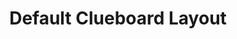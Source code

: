 ---
layout: layouts/keymapdb_entry.njk
OS: []
keymap_author: manofinterests
firmware: QMK
hasHomeRowMods: False
hasLetterOnThumb: False
hasVerticalCombos: False
keymap_image: http://i.imgur.com/7Capi8W.png
imageDate: idk
keyCount: 66
keyboard: Clueboard 66%
languages: ['English']
layerCount: 3
title: "Default Clueboard Layout"
split: False
stagger: row
summary: 
keymap_url: https://github.com/manofinterests/qmk_firmware/tree/master/keyboards/clueboard/66/keymaps/manofinterests
writeup: https://github.com/manofinterests/qmk_firmware/tree/master/keyboards/clueboard/66/keymaps/manofinterests/readme.md
---